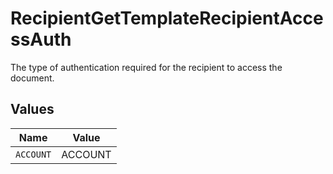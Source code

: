 # RecipientGetTemplateRecipientAccessAuth

The type of authentication required for the recipient to access the document.


## Values

| Name      | Value     |
| --------- | --------- |
| `ACCOUNT` | ACCOUNT   |